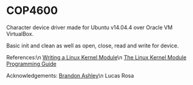 # COP4600
Character device driver made for Ubuntu v14.04.4 over Oracle VM VirtualBox.

Basic init and clean as well as open, close, read and write for device.

References:\n
[Writing a Linux Kernel Module](http://derekmolloy.ie/writing-a-linux-kernel-module-part-2-a-character-device/)\n
[The Linux Kernel Module Programming Guide](http://www.tldp.org/LDP/lkmpg/2.6/html/index.html)

Acknowledgements:
[Brandon Ashley](https://github.com/teebash)\n
Lucas Rosa
